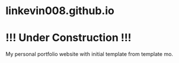 # linkevin008.github.io

# !!! Under Construction !!!

My personal portfolio website with initial template from template mo.
